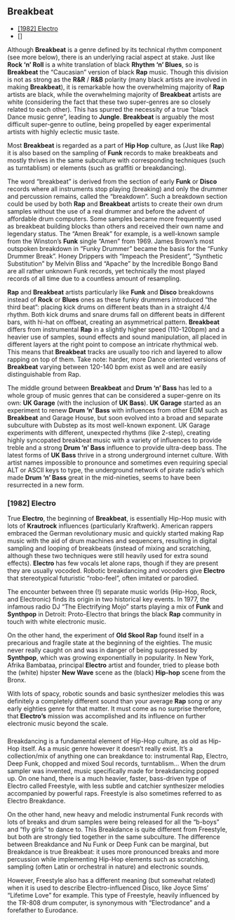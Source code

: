 ## Breakbeat
- [[1982] Electro](#1982-Electro)
- []

Although **Breakbeat** is a genre defined by its technical rhythm component (see more below), there is an underlying racial aspect at stake. Just like **Rock ‘n’ Roll** is a white translation of black **Rhythm ‘n’ Blues**, so is **Breakbeat** the “Caucasian” version of black **Rap** music. Though this division is not as strong as the **R&R** / **R&B** polarity (many black artists are involved in making **Breakbeat**), it is remarkable how the overwhelming majority of **Rap** artists are black, while the overwhelming majority of **Breakbeat** artists are white (considering the fact that these two super-genres are so closely related to each other). This has spurred the necessity of a true “black Dance music genre”, leading to **Jungle**. **Breakbeat** is arguably the most difficult super-genre to outline, being propelled by eager experimental artists with highly eclectic music taste.

Most **Breakbeat** is regarded as a part of **Hip Hop** culture, as (Just like **Rap**) it is also based on the sampling of **Funk** records to make breakbeats and mostly thrives in the same subculture with corresponding techniques (such as turntablism) or elements (such as graffiti or breakdancing).

The word “breakbeat” is derived from the section of early **Funk** or **Disco** records where all instruments stop playing (breaking) and only the drummer and percussion remains, called the “breakdown”. Such a breakdown section could be used by both **Rap** and **Breakbeat** artists to create their own drum samples without the use of a real drummer and before the advent of affordable drum computers. Some samples became more frequently used as breakbeat building blocks than others and received their own name and legendary status. The “Amen Break” for example, is a well-known sample from the Winston’s **Funk** single “Amen” from 1969. James Brown’s most outspoken breakdown in “Funky Drummer” became the basis for the “Funky Drummer Break”. Honey Drippers with “Impeach the President”, “Synthetic Substitution” by Melvin Bliss and “Apache” by the Incredible Bongo Band are all rather unknown Funk records, yet technically the most played records of all time due to a countless amount of resampling.

**Rap** and **Breakbeat** artists particularly like **Funk** and **Disco** breakdowns instead of **Rock** or **Blues** ones as these funky drummers introduced “the third beat”: placing kick drums on different beats than in a straight 4/4 rhythm. Both kick drums and snare drums fall on different beats in different bars, with hi-hat on offbeat, creating an asymmetrical pattern. **Breakbeat** differs from instrumental **Rap** in a slightly higher speed (110-120bpm) and a heavier use of samples, sound effects and sound manipulation, all placed in different layers at the right point to compose an intricate rhythmical web. This means that **Breakbeat** tracks are usually too rich and layered to allow rapping on top of them. Take note: harder, more Dance oriented versions of **Breakbeat** varying between 120-140 bpm exist as well and are easily distinguishable from Rap.

The middle ground between **Breakbeat** and **Drum ‘n’ Bass** has led to a whole group of music genres that can be considered a super-genre on its own: **UK Garage** (with the inclusion of **UK Bass**). **UK Garage** started as an experiment to renew **Drum ‘n’ Bass** with influences from other EDM such as **Breakbeat** and Garage House, but soon evolved into a broad and separate subculture with Dubstep as its most well-known exponent. UK Garage experiments with different, unexpected rhythms (like 2-step), creating highly syncopated breakbeat music with a variety of influences to provide treble and a strong **Drum ‘n’ Bass** influence to provide ultra-deep bass. The latest forms of **UK Bass** thrive in a strong underground internet culture. With artist names impossible to pronounce and sometimes even requiring special ALT or ASCII keys to type, the underground network of pirate radio’s which made **Drum ‘n’ Bass** great in the mid-nineties, seems to have been resurrected in a new form.

### [1982] Electro
True **Electro**, the beginning of **Breakbeat**, is essentially Hip-Hop music with lots of **Krautrock** influences (particularly Kraftwerk). American rappers embraced the German revolutionary music and quickly started making Rap music with the aid of drum machines and sequencers, resulting in digital sampling and looping of breakbeats (instead of mixing and scratching, although these two techniques were still heavily used for extra sound effects). **Electro** has few vocals let alone raps, though if they are present they are usually vocoded. Robotic breakdancing and vocoders give **Electro** that stereotypical futuristic “robo-feel”, often imitated or parodied.

The encounter between three (!) separate music worlds (Hip-Hop, Rock, and Electronic) finds its origin in two historical key events. In 1977, the infamous radio DJ “The Electrifying Mojo” starts playing a mix of **Funk** and **Synthpop** in Detroit: Proto-Electro that brings the black **Rap** community in touch with white electronic music.

On the other hand, the experiment of **Old Skool Rap** found itself in a precarious and fragile state at the beginning of the eighties. The music never really caught on and was in danger of being suppressed by **Synthpop**, which was growing exponentially in popularity. In New York, Afrika Bambataa, principal **Electro** artist and founder, tried to please both the (white) hipster **New Wave** scene as the (black) **Hip-hop** scene from the Bronx.

With lots of spacy, robotic sounds and basic synthesizer melodies this was definitely a completely different sound than your average **Rap** song or any early eighties genre for that matter. It must come as no surprise therefore, that **Electro’s** mission was accomplished and its influence on further electronic music beyond the scale.

###
Breakdancing is a fundamental element of Hip-Hop culture, as old as Hip-Hop itself. As a music genre however it doesn’t really exist. It’s a collection/mix of anything one can breakdance to: instrumental Rap, Electro, Deep Funk, chopped and mixed Soul records, turntablism… When the drum sampler was invented, music specifically made for breakdancing popped up. On one hand, there is a much heavier, faster, bass-driven type of Electro called Freestyle, with less subtle and catchier synthesizer melodies accompanied by powerful raps. Freestyle is also sometimes referred to as Electro Breakdance.

On the other hand, new heavy and melodic instrumental Funk records with lots of breaks and drum samples were being released for all the “b-boys” and “fly girls” to dance to. This Breakdance is quite different from Freestyle, but both are strongly tied together in the same subculture. The difference between Breakdance and Nu Funk or Deep Funk can be marginal, but Breakdance is true Breakbeat: it uses more pronounced breaks and more percussion while implementing Hip-Hop elements such as scratching, sampling (often Latin or orchestral in nature) and electronic sounds.

However, Freestyle also has a different meaning (but somewhat related) when it is used to describe Electro-influenced Disco, like Joyce Sims’ “Lifetime Love” for example. This type of Freestyle, heavily influenced by the TR-808 drum computer, is synonymous with “Electrodance” and a forefather to Eurodance.
